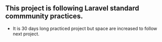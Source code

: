 ## This project is following Laravel standard commmunity practices.

-   It is 30 days long practiced project but space are increased to follow next project.
